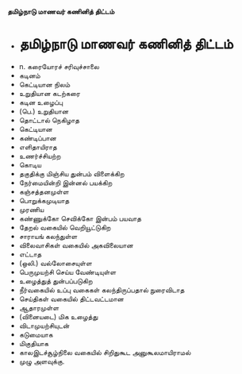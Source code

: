 **தமிழ்நாடு மாணவர் கணினித் திட்டம்**
- # தமிழ்நாடு மாணவர் கணினித் திட்டம்
- n. கரையோரச் சரிவுச்சாலை
- கடினம்
- கெட்டியான நிலம்
- உறுதியான கடற்கரை
- கடின உழைப்பு
- (பெ.) உறுதியான
- தொட்டால் நெகிழாத
- கெட்டியான
- கண்டிப்பான
- எளிதாயிராத
- உணர்ச்சியற்ற
- கொடிய
- தகுதிக்கு மிஞ்சிய துன்பம் விளைக்கிற
- நேர்மையின்றி இன்னல் பயக்கிற
- கஞ்சத்தனமுள்ள
- பொறுக்கமுடியாத
- முரணிய
- கண்ணுக்கோ செவிக்கோ இன்பம் பயவாத
- தேறல் வகையில் வெறியூட்டுகிற
- சாராயங் கலந்துள்ள
- விலைவாசிகள் வகையில் அகவிலையான
- எட்டாத
- (ஒலி.) வல்லோசையுள்ள
- பெருமுயற்சி செய்ய வேண்டியுள்ள
- உழைத்துத் துன்பப்படுகிற
- நீர்வகையில் உப்பு வகைகள் கலந்திருப்பதால் நுரைவிடாத
- செய்திகள் வகையில் திட்டவட்டமான
- ஆதாரமுள்ள
- (வினையடை) மிக உழைத்து
- விடாமுயற்சியுடன்
- கடுமையாக
- மிகுதியாக
- காலஇடச்சூழ்நிலை வகையில் சிறிதுகூட அனுகூலமாயிராமல்
- முழு அளவுக்கு.

